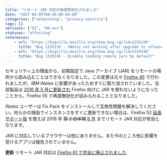 ```yaml
---
title: "リモート JAR 対応が再度無効化されました"
date: "2017-04-05T08:46:00-04:00"
categories: ["networking", "privacy-security"]
tags: []
versions: ["55", "60-esr"]
statuses: "affecting"
references:
    - url: "https://bugzilla.mozilla.org/show_bug.cgi?id=1255139"
      title: "Bug 1255139 - iNotes not working after upgrade to release 45.0"
    - url: "https://bugzilla.mozilla.org/show_bug.cgi?id=1329336"
      title: "Bug 1329336 - Disable loading remote jars by default"
---
```

セキュリティ上の理由から、初期設定で Java アーカイブ (JAR) をリモートの場所から読み込むことはできなくなりました。この変更は元々 [Firefox 45](https://www.fxsitecompat.dev/ja/docs/2015/jar-protocol-support-has-been-disabled-by-default/) で行われましたが、*IBM iNotes* に影響があったためすぐに取り消されていました。当該製品は [2016 年 5 月に更新され](https://www-10.lotus.com/ldd/fixlist.nsf/8d1c0550e6242b69852570c900549a74/e413ea1ca447b3bf85257f77006b7f60) Firefox 向けに JAR を使わないようになったことから、Firefox 55 で再度無効化が試みられることとなりました。

*iNotes* ユーザーは Fix Pack をインストールして互換性問題を解決してください。何らかの理由でインスタンスをすぐに更新できない場合は、Firefox 52 [延長サポート版](https://www.mozilla.org/firefox/organizations/) を使えば 2018 年 <del>第 2 四半期</del> <ins>8 月</ins> までリモート JAR 対応が有効となります。

JAR に対応しているブラウザーは他にありません。また今のところ他に影響を受けるアプリは報告されていません。

**更新** リモート JAR 対応は [Firefox 61 で完全に廃止されました](https://www.fxsitecompat.dev/ja/docs/2018/remote-jar-support-has-been-completely-removed/).
